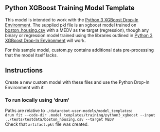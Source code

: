 ## Python XGBoost Training Model Template

This model is intended to work with the [Python 3 XGBoost Drop-In Environment](../../public_dropin_environments/python3_xgboost/).
The supplied pkl file is an xgboost model trained on [boston_housing.csv](../../tests/testdata/boston_housing.csv)
with a MEDV as the target (regression), though any binary or regression model trained using the libraries
outlined in [Python 3 XGBoost Drop-In Environment](../../public_dropin_environments/python3_xgboost) will work.

For this sample model, custom.py contains additional data pre-processing that the model itself lacks.

## Instructions
Create a new custom model with these files and use the Python Drop-In Environment with it

### To run locally using 'drum'
Paths are relative to `./datarobot-user-models/model_templates`:  
`drum fit --code-dir .model_templates/training/python3_xgboost --input ../tests/testdata/boston_housing.csv --target MEDV`  
Check that `artifact.pkl` file was created.

